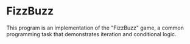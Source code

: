 # FizzBuzz
This program is an implementation of the "FizzBuzz" game, a common programming task that demonstrates iteration and conditional logic.
